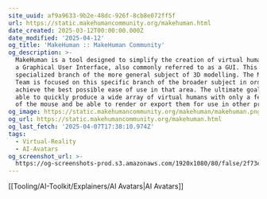 ```yaml
---
site_uuid: af9a9633-9b2e-48dc-926f-8cb8e072ff5f
url: https://static.makehumancommunity.org/makehuman.html
date_created: 2025-03-12T00:00:00.000Z
date_modified: '2025-04-12'
og_title: 'MakeHuman :: MakeHuman Community'
og_description: >-
  MakeHuman is a tool designed to simplify the creation of virtual humans using
  a Graphical User Interface, also commonly referred to as a GUI. This is a
  specialized branch of the more general subject of 3D modelling. The MakeHuman
  Team is focused on this specific branch of the broader subject in order to
  achieve the best possible ease of use in that area. The ultimate goal is to be
  able to quickly produce a wide array of virtual humans with only a few clicks
  of the mouse and be able to render or export them for use in other projects.
og_image: https://static.makehumancommunity.org/makehuman/makehuman.png
og_url: https://static.makehumancommunity.org/makehuman.html
og_last_fetch: '2025-04-07T17:38:10.974Z'
tags:
  - Virtual-Reality
  - AI-Avatars
og_screenshot_url: >-
  https://og-screenshots-prod.s3.amazonaws.com/1920x1080/80/false/2f73eba67aaa8f50022a8cea5fc49571e199475c31c85a46cb38aee311d888b8.jpeg
---
```




[[Tooling/AI-Toolkit/Explainers/AI Avatars|AI Avatars]]
